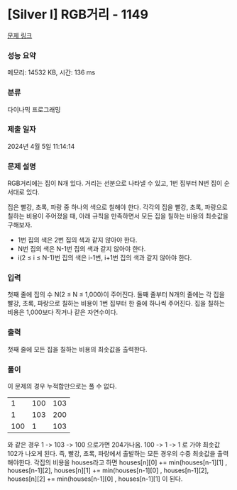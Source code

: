 # [Silver I] RGB거리 - 1149 

[문제 링크](https://www.acmicpc.net/problem/1149) 

### 성능 요약

메모리: 14532 KB, 시간: 136 ms

### 분류

다이나믹 프로그래밍

### 제출 일자

2024년 4월 5일 11:14:14

### 문제 설명

<p>RGB거리에는 집이 N개 있다. 거리는 선분으로 나타낼 수 있고, 1번 집부터 N번 집이 순서대로 있다.</p>

<p>집은 빨강, 초록, 파랑 중 하나의 색으로 칠해야 한다. 각각의 집을 빨강, 초록, 파랑으로 칠하는 비용이 주어졌을 때, 아래 규칙을 만족하면서 모든 집을 칠하는 비용의 최솟값을 구해보자.</p>

<ul>
	<li>1번 집의 색은 2번 집의 색과 같지 않아야 한다.</li>
	<li>N번 집의 색은 N-1번 집의 색과 같지 않아야 한다.</li>
	<li>i(2 ≤ i ≤ N-1)번 집의 색은 i-1번, i+1번 집의 색과 같지 않아야 한다.</li>
</ul>

### 입력 

 <p>첫째 줄에 집의 수 N(2 ≤ N ≤ 1,000)이 주어진다. 둘째 줄부터 N개의 줄에는 각 집을 빨강, 초록, 파랑으로 칠하는 비용이 1번 집부터 한 줄에 하나씩 주어진다. 집을 칠하는 비용은 1,000보다 작거나 같은 자연수이다.</p>

### 출력 

 <p>첫째 줄에 모든 집을 칠하는 비용의 최솟값을 출력한다.</p>

### 풀이

이 문제의 경우 누적합만으로는 풀 수 없다. 
<table>
<tr>
	<td>1</td>
	<td>100</td>
	<td>103</td>
</tr>
<tr>
	<td>1</td>
	<td>103</td>
	<td>200</td>
</tr><tr>
	<td>100</td>
	<td>1</td>
	<td>103</td>
</tr>
</table>
와 같은 경우 1 -> 103 -> 100 으로가면 204가나옴. 100 -> 1 -> 1 로 가야 최솟값 102가 나오게 된다.
즉, 빨강, 초록, 파랑에서 출발하는 모든 경우의 수중 최솟값을 출력해야한다. 각집의 비용을 houses라고 하면 
houses[n][0] += min(houses[n-1][1] , houses[n-1][2], houses[n][1] += min(houses[n-1][0] , houses[n-1][2], houses[n][2] += min(houses[n-1][0] , houses[n-1][1] 이 된다.







